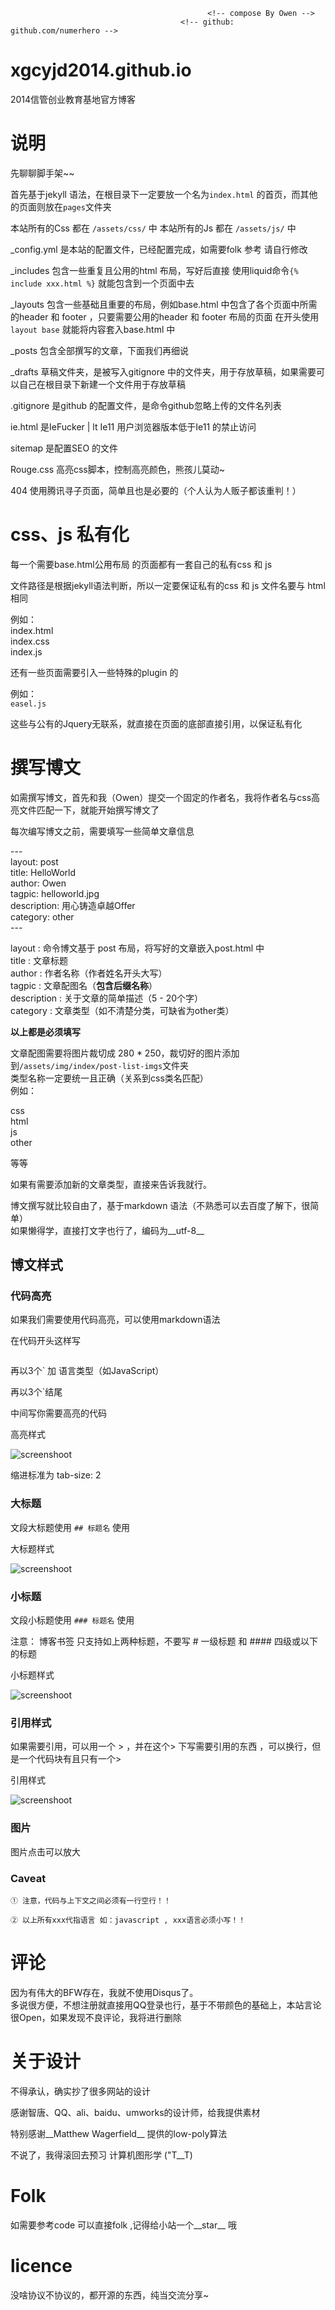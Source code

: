 												<!-- compose By Owen -->
										  <!-- github: github.com/numerhero -->
# xgcyjd2014.github.io

2014信管创业教育基地官方博客

# 说明

先聊聊脚手架~~

首先基于jekyll 语法，在根目录下一定要放一个名为`index.html` 的首页，而其他的页面则放在`pages`文件夹

本站所有的Css 都在 `/assets/css/` 中
本站所有的Js  都在 `/assets/js/`  中

_config.yml 是本站的配置文件，已经配置完成，如需要folk 参考 请自行修改

_includes   包含一些重复且公用的html 布局，写好后直接 使用liquid命令`{% include xxx.html %}` 就能包含到一个页面中去

_layouts    包含一些基础且重要的布局，例如base.html 中包含了各个页面中所需的header 和 footer ，只要需要公用的header 和 footer 布局的页面 在开头使用`layout base` 就能将内容套入base.html 中

_posts      包含全部撰写的文章，下面我们再细说

_drafts     草稿文件夹，是被写入gitignore 中的文件夹，用于存放草稿，如果需要可以自己在根目录下新建一个文件用于存放草稿

.gitignore  是github 的配置文件，是命令github忽略上传的文件名列表

ie.html     是IeFucker |  lt Ie11 用户浏览器版本低于Ie11 的禁止访问

sitemap     是配置SEO 的文件

Rouge.css   高亮css脚本，控制高亮颜色，熊孩儿莫动~

404         使用腾讯寻子页面，简单且也是必要的（个人认为人贩子都该重判！）

# css、js 私有化

每一个需要base.html公用布局 的页面都有一套自己的私有css 和 js<br/>

文件路径是根据jekyll语法判断，所以一定要保证私有的css 和 js 文件名要与 html 相同

例如：<br/>
index.html<br/>
index.css<br/>
index.js<br/>

还有一些页面需要引入一些特殊的plugin 的<br/>

例如：<br/>
`easel.js`

这些与公有的Jquery无联系，就直接在页面的底部直接引用，以保证私有化 

# 撰写博文

如需撰写博文，首先和我（Owen）提交一个固定的作者名，我将作者名与css高亮文件匹配一下，就能开始撰写博文了

每次编写博文之前，需要填写一些简单文章信息

---<br/>
layout: post <br/>
title: HelloWorld <br/>
author: Owen <br/>
tagpic: helloworld.jpg <br/>
description: 用心铸造卓越Offer <br/>
category: other <br/>
---<br/>


layout      : 命令博文基于 post 布局，将写好的文章嵌入post.html 中<br/>
title       : 文章标题<br/>
author      : 作者名称（作者姓名开头大写）<br/>
tagpic      : 文章配图名（__包含后缀名称__）<br/>
description : 关于文章的简单描述（5 - 20个字）<br/>
category    : 文章类型（如不清楚分类，可缺省为other类）<br/>

__以上都是必须填写__

文章配图需要将图片裁切成 280 * 250，裁切好的图片添加到`/assets/img/index/post-list-imgs`文件夹<br/>
类型名称一定要统一且正确（关系到css类名匹配）<br/>
例如：

css<br/>
html<br/>
js<br/>
other<br/>

等等

如果有需要添加新的文章类型，直接来告诉我就行。

博文撰写就比较自由了，基于markdown 语法（不熟悉可以去百度了解下，很简单）<br/>
如果懒得学，直接打文字也行了，编码为__utf-8__

## 博文样式

### 代码高亮
 
如果我们需要使用代码高亮，可以使用markdown语法

在代码开头这样写
 
>  ```javascript


再以3个` 加 语言类型（如JavaScript）
   
再以3个`结尾

中间写你需要高亮的代码


高亮样式

![screenshoot](/assets/img/ReadMe/highlight.png)

缩进标准为 tab-size: 2

### 大标题

文段大标题使用 `## 标题名` 使用

大标题样式

![screenshoot](/assets/img/ReadMe/f-title.png)


### 小标题

文段小标题使用 `### 标题名` 使用

注意： 博客书签 只支持如上两种标题，不要写 # 一级标题 和 #### 四级或以下的标题

小标题样式

![screenshoot](/assets/img/ReadMe/s-title.png)


### 引用样式

如果需要引用，可以用一个 > ，并在这个> 下写需要引用的东西 ，可以换行，但是一个代码块有且只有一个>

引用样式

![screenshoot](/assets/img/ReadMe/quote.png)

### 图片

图片点击可以放大

### Caveat 

`① 注意，代码与上下文之间必须有一行空行！！`

`② 以上所有xxx代指语言 如：javascript , xxx语言必须小写！！`


# 评论

因为有伟大的BFW存在，我就不使用Disqus了。<br/>
多说很方便，不想注册就直接用QQ登录也行，基于不带颜色的基础上，本站言论很Open，如果发现不良评论，我将进行删除 

# 关于设计

不得承认，确实抄了很多网站的设计

感谢智唐、QQ、ali、baidu、umworks的设计师，给我提供素材

特别感谢__Matthew Wagerfield__ 提供的low-poly算法

不说了，我得滚回去预习 计算机图形学 ("T__T) 

# Folk

如需要参考code 可以直接folk ,记得给小站一个__star__ 哦

# licence

没啥协议不协议的，都开源的东西，纯当交流分享~